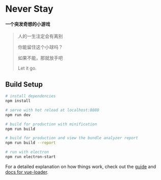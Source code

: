 
# Never Stay

#### 一个突发奇想的小游戏

> 人的一生注定会有离别
>
> 你能留住这个小球吗？
> 
> 如果不能，那就放手吧
>
> Let it go.

## Build Setup

``` bash
# install dependencies
npm install

# serve with hot reload at localhost:8080
npm run dev

# build for production with minification
npm run build

# build for production and view the bundle analyzer report
npm run build --report

# run with electron
npm run electron-start
```

For a detailed explanation on how things work, check out the [guide](http://vuejs-templates.github.io/webpack/) and [docs for vue-loader](http://vuejs.github.io/vue-loader).


